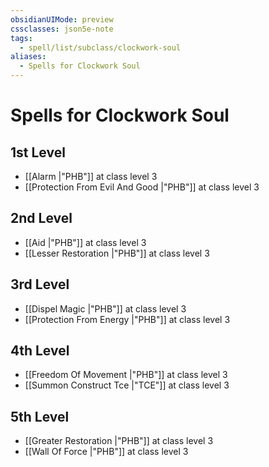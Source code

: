 ```yaml
---
obsidianUIMode: preview
cssclasses: json5e-note
tags:
  - spell/list/subclass/clockwork-soul
aliases:
  - Spells for Clockwork Soul
---
```

# Spells for Clockwork Soul

## 1st Level

- [[Alarm \|"PHB"]] at class level 3
- [[Protection From Evil And Good \|"PHB"]] at class level 3

## 2nd Level

- [[Aid \|"PHB"]] at class level 3
- [[Lesser Restoration \|"PHB"]] at class level 3

## 3rd Level

- [[Dispel Magic \|"PHB"]] at class level 3
- [[Protection From Energy \|"PHB"]] at class level 3

## 4th Level

- [[Freedom Of Movement \|"PHB"]] at class level 3
- [[Summon Construct Tce \|"TCE"]] at class level 3

## 5th Level

- [[Greater Restoration \|"PHB"]] at class level 3
- [[Wall Of Force \|"PHB"]] at class level 3
